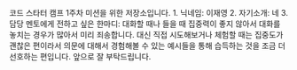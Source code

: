 코드 스타터 캠프 1주차 미션을 위한 저장소입니다.
    1. 닉네임: 이재영
    2. 자기소개: 
                네
    3. 담당 멘토에게 전하고 싶은 한마디: 대화할 때나 들을 때 집중력이 좋지 않아서 대화를 놓치는 경우가 많아서 미리 죄송합니다. 대신 직접 시도해보거나 체험할 때는 집중도가 괜찮은 편이라서 의문에 대해서 경험해볼 수 있는 예시들을 통해 습득하는 것을 조금 더 선호하는 편입니다. 앞으로 잘 부탁드립니다.
